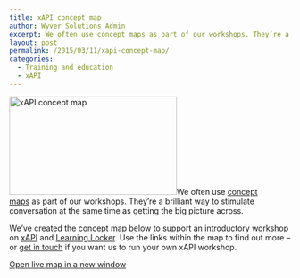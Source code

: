 ```yaml
---
title: xAPI concept map
author: Wyver Solutions Admin
excerpt: We often use concept maps as part of our workshops. They’re a brilliant way to stimulate conversation at the same time as getting the big picture across. This one provides an overview of xAPI and how it might be implemented.
layout: post
permalink: /2015/03/11/xapi-concept-map/
categories:
  - Training and education
  - xAPI
---
```

[<img class="alignright size-medium wp-image-1317" src="http://www.wyversolutions.co.uk/cms/wp-content/uploads/2015/03/xAPI-concept-map-300x176.jpg" alt="xAPI concept map" width="300" height="176" />][1]We often use <a href="http://learn.cmappers.net/" target="_blank">concept maps</a> as part of our workshops. They&#8217;re a brilliant way to stimulate conversation at the same time as getting the big picture across.

We&#8217;ve created the concept map below to support an introductory workshop on <a href="http://www.adlnet.gov/tla/experience-api/" target="_blank">xAPI</a> and <a href="http://learninglocker.net/" target="_blank">Learning Locker</a>. Use the links within the map to find out more &#8211; or <a title="Contact us" href="http://www.wyversolutions.co.uk/cms/contact-us/" target="_blank">get in touch</a> if you want us to run your own xAPI workshop.

<a href="https://cmapscloud.ihmc.us/viewer/cmap/1NTW2YR3B-15Q68VN-H2" target="_blank">Open live map in a new window</a>

 [1]: http://www.wyversolutions.co.uk/cms/wp-content/uploads/2015/03/xAPI-concept-map.jpg